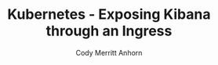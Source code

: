 ---
layout: post
author: Cody Merritt Anhorn
title: Kubernetes - Exposing Kibana through an Ingress
categories: [blog, kubernetes]
tags: [Kubernetes, Kubectl]
---